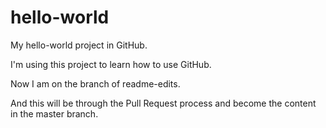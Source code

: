 hello-world
===========

My hello-world project in GitHub.

I'm using this project to learn how to use GitHub.

Now I am on the branch of readme-edits.

And this will be through the Pull Request process and become the content in the master branch.
